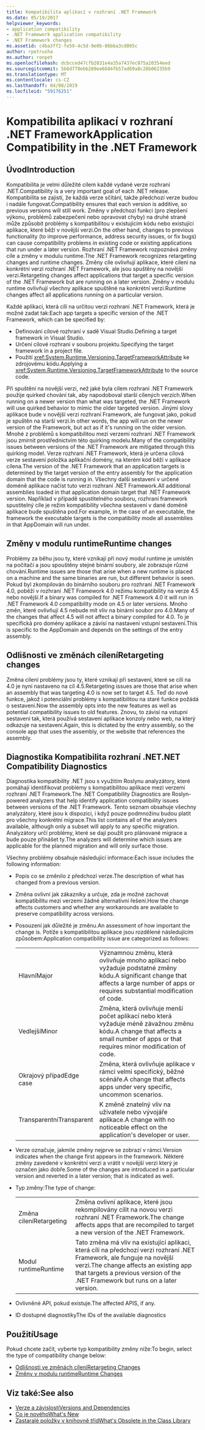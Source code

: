 ```yaml
---
title: Kompatibilita aplikací v rozhraní .NET Framework
ms.date: 05/19/2017
helpviewer_keywords:
- application compatibility
- .NET Framework application compatibility
- .NET Framework changes
ms.assetid: c4ba3ff2-fe59-4c5d-9e0b-86bba3cd865c
author: rpetrusha
ms.author: ronpet
ms.openlocfilehash: dcbcced47cfb2031e4a35a7437ec875a20354eed
ms.sourcegitcommit: 5b6d778ebb269ee6684fb57ad69a8c28b06235b9
ms.translationtype: MT
ms.contentlocale: cs-CZ
ms.lasthandoff: 04/08/2019
ms.locfileid: "59176251"
---
```

# <a name="application-compatibility-in-the-net-framework"></a><span data-ttu-id="9fe80-102">Kompatibilita aplikací v rozhraní .NET Framework</span><span class="sxs-lookup"><span data-stu-id="9fe80-102">Application Compatibility in the .NET Framework</span></span>

## <a name="introduction"></a><span data-ttu-id="9fe80-103">Úvod</span><span class="sxs-lookup"><span data-stu-id="9fe80-103">Introduction</span></span>
<span data-ttu-id="9fe80-104">Kompatibilita je velmi důležité cílem každé vydané verze rozhraní .NET.</span><span class="sxs-lookup"><span data-stu-id="9fe80-104">Compatibility is a very important goal of each .NET release.</span></span> <span data-ttu-id="9fe80-105">Kompatibilita se zajistí, že každá verze sčítání, takže předchozí verze budou i nadále fungovat.</span><span class="sxs-lookup"><span data-stu-id="9fe80-105">Compatibility ensures that each version is additive, so previous versions will still work.</span></span> <span data-ttu-id="9fe80-106">Změny v předchozí funkci (pro zlepšení výkonu, problémů zabezpečení nebo opravovat chyby) na druhé straně může způsobit problémy s kompatibilitou v existujícím kódu nebo existující aplikace, které běží v novější verzi.</span><span class="sxs-lookup"><span data-stu-id="9fe80-106">On the other hand, changes to previous functionality (to improve performance, address security issues, or fix bugs) can cause compatibility problems in existing code or existing applications that run under a later version.</span></span> <span data-ttu-id="9fe80-107">Rozhraní .NET Framework rozpoznává změny cíle a změny v modulu runtime.</span><span class="sxs-lookup"><span data-stu-id="9fe80-107">The .NET Framework recognizes retargeting changes and runtime changes.</span></span> <span data-ttu-id="9fe80-108">Změny cíle ovlivňují aplikace, které cílení na konkrétní verzi rozhraní .NET Framework, ale jsou spuštěny na novější verzi.</span><span class="sxs-lookup"><span data-stu-id="9fe80-108">Retargeting changes affect applications that target a specific version of the .NET Framework but are running on a later version.</span></span> <span data-ttu-id="9fe80-109">Změny v modulu runtime ovlivňují všechny aplikace spuštěné na konkrétní verzi.</span><span class="sxs-lookup"><span data-stu-id="9fe80-109">Runtime changes affect all applications running on a particular version.</span></span>

<span data-ttu-id="9fe80-110">Každé aplikaci, která cílí na určitou verzi rozhraní .NET Framework, která je možné zadat tak:</span><span class="sxs-lookup"><span data-stu-id="9fe80-110">Each app targets a specific version of the .NET Framework, which can be specified by:</span></span>

* <span data-ttu-id="9fe80-111">Definování cílové rozhraní v sadě Visual Studio.</span><span class="sxs-lookup"><span data-stu-id="9fe80-111">Defining a target framework in Visual Studio.</span></span>
* <span data-ttu-id="9fe80-112">Určení cílové rozhraní v souboru projektu.</span><span class="sxs-lookup"><span data-stu-id="9fe80-112">Specifying the target framework in a project file.</span></span>
* <span data-ttu-id="9fe80-113">Použití <xref:System.Runtime.Versioning.TargetFrameworkAttribute> ke zdrojovému kódu.</span><span class="sxs-lookup"><span data-stu-id="9fe80-113">Applying a <xref:System.Runtime.Versioning.TargetFrameworkAttribute> to the source code.</span></span>

<span data-ttu-id="9fe80-114">Při spuštění na novější verzi, než jaké byla cílem rozhraní .NET Framework použije quirked chování tak, aby napodoboval starší cílených verzích.</span><span class="sxs-lookup"><span data-stu-id="9fe80-114">When running on a newer version than what was targeted, the .NET Framework will use quirked behavior to mimic the older targeted version.</span></span> <span data-ttu-id="9fe80-115">Jinými slovy aplikace bude v novější verzi rozhraní Framework, ale fungovat jako, pokud je spuštěn na starší verzi.</span><span class="sxs-lookup"><span data-stu-id="9fe80-115">In other words, the app will run on the newer version of the Framework, but act as if it's running on the older version.</span></span> <span data-ttu-id="9fe80-116">Mnohé z problémů s kompatibilitou mezi verzemi rozhraní .NET Framework jsou zmírnit prostřednictvím této quirking modelu.</span><span class="sxs-lookup"><span data-stu-id="9fe80-116">Many of the compatibility issues between versions of the .NET Framework are mitigated through this quirking model.</span></span> <span data-ttu-id="9fe80-117">Verze rozhraní .NET Framework, která je určena cílová verze sestavení položka aplikační domény, na kterém kód běží v aplikace cílena.</span><span class="sxs-lookup"><span data-stu-id="9fe80-117">The version of the .NET Framework that an application targets is determined by the target version of the entry assembly for the application domain that the code is running in.</span></span> <span data-ttu-id="9fe80-118">Všechny další sestavení v určené doméně aplikace načíst tuto verzi rozhraní .NET Framework.</span><span class="sxs-lookup"><span data-stu-id="9fe80-118">All additional assemblies loaded in that application domain target that .NET Framework version.</span></span> <span data-ttu-id="9fe80-119">Například v případě spustitelného souboru, rozhraní framework spustitelný cíle je režim kompatibility všechna sestavení v dané doméně aplikace bude spuštěna pod.</span><span class="sxs-lookup"><span data-stu-id="9fe80-119">For example, in the case of an executable, the framework the executable targets is the compatibility mode all assemblies in that AppDomain will run under.</span></span>

## <a name="runtime-changes"></a><span data-ttu-id="9fe80-120">Změny v modulu runtime</span><span class="sxs-lookup"><span data-stu-id="9fe80-120">Runtime changes</span></span>

<span data-ttu-id="9fe80-121">Problémy za běhu jsou ty, které vznikají při nový modul runtime je umístěn na počítači a jsou spouštěny stejné binární soubory, ale zobrazuje různé chování.</span><span class="sxs-lookup"><span data-stu-id="9fe80-121">Runtime issues are those that arise when a new runtime is placed on a machine and the same binaries are run, but different behavior is seen.</span></span> <span data-ttu-id="9fe80-122">Pokud byl zkompilován do binárního souboru pro rozhraní .NET Framework 4.0, poběží v rozhraní .NET Framework 4.0 režimu kompatibility na verze 4.5 nebo novější.</span><span class="sxs-lookup"><span data-stu-id="9fe80-122">If a binary was compiled for .NET Framework 4.0 it will run in .NET Framework 4.0 compatibility mode on 4.5 or later versions.</span></span> <span data-ttu-id="9fe80-123">Mnoho změn, které ovlivňují 4.5 nebude mít vliv na binární soubor pro 4.0.</span><span class="sxs-lookup"><span data-stu-id="9fe80-123">Many of the changes that affect 4.5 will not affect a binary compiled for 4.0.</span></span> <span data-ttu-id="9fe80-124">To je specifická pro domény aplikace a závisí na nastavení vstupní sestavení.</span><span class="sxs-lookup"><span data-stu-id="9fe80-124">This is specific to the AppDomain and depends on the settings of the entry assembly.</span></span>

## <a name="retargeting-changes"></a><span data-ttu-id="9fe80-125">Odlišnosti ve změnách cílení</span><span class="sxs-lookup"><span data-stu-id="9fe80-125">Retargeting changes</span></span>

<span data-ttu-id="9fe80-126">Změna cílení problémy jsou ty, které vznikají při sestavení, které se cílí na 4.0 je nyní nastaveno na cíl 4.5.</span><span class="sxs-lookup"><span data-stu-id="9fe80-126">Retargeting issues are those that arise when an assembly that was targeting 4.0 is now set to target 4.5.</span></span> <span data-ttu-id="9fe80-127">Teď do nové funkce, jakož i potenciální problémy s kompatibilitou na staré funkce požádá o sestavení.</span><span class="sxs-lookup"><span data-stu-id="9fe80-127">Now the assembly opts into the new features as well as potential compatibility issues to old features.</span></span> <span data-ttu-id="9fe80-128">Znovu, to závisí na vstupní sestavení tak, která používá sestavení aplikace konzoly nebo web, na který odkazuje na sestavení.</span><span class="sxs-lookup"><span data-stu-id="9fe80-128">Again, this is dictated by the entry assembly, so the console app that uses the assembly, or the website that references the assembly.</span></span>

## <a name="net-compatibility-diagnostics"></a><span data-ttu-id="9fe80-129">Diagnostika Kompatibilita rozhraní .NET</span><span class="sxs-lookup"><span data-stu-id="9fe80-129">.NET Compatibility Diagnostics</span></span>

<span data-ttu-id="9fe80-130">Diagnostika kompatibility .NET jsou s využitím Roslynu analyzátory, které pomáhají identifikovat problémy s kompatibilitou aplikace mezi verzemi rozhraní .NET Framework.</span><span class="sxs-lookup"><span data-stu-id="9fe80-130">The .NET Compatibility Diagnostics are Roslyn-powered analyzers that help identify application compatibility issues between versions of the .NET Framework.</span></span> <span data-ttu-id="9fe80-131">Tento seznam obsahuje všechny analyzátory, které jsou k dispozici, i když pouze podmnožinu budou platit pro všechny konkrétní migrace.</span><span class="sxs-lookup"><span data-stu-id="9fe80-131">This list contains all of the analyzers available, although only a subset will apply to any specific migration.</span></span> <span data-ttu-id="9fe80-132">Analyzátory určí problémy, které se dají použít pro plánované migrace a bude pouze přinášet ty.</span><span class="sxs-lookup"><span data-stu-id="9fe80-132">The analyzers will determine which issues are applicable for the planned migration and will only surface those.</span></span>

<span data-ttu-id="9fe80-133">Všechny problémy obsahuje následující informace:</span><span class="sxs-lookup"><span data-stu-id="9fe80-133">Each issue includes the following information:</span></span>

-   <span data-ttu-id="9fe80-134">Popis co se změnilo z předchozí verze.</span><span class="sxs-lookup"><span data-stu-id="9fe80-134">The description of what has changed from a previous version.</span></span>

-   <span data-ttu-id="9fe80-135">Změna ovlivní jak zákazníky a určuje, zda je možné zachovat kompatibilitu mezi verzemi žádné alternativní řešení.</span><span class="sxs-lookup"><span data-stu-id="9fe80-135">How the change affects customers and whether any workarounds are available to preserve compatibility across versions.</span></span>

-   <span data-ttu-id="9fe80-136">Posouzení jak důležité je změnu.</span><span class="sxs-lookup"><span data-stu-id="9fe80-136">An assessment of how important the change is.</span></span> <span data-ttu-id="9fe80-137">Potíže s kompatibilitou aplikace jsou rozdělené následujícím způsobem:</span><span class="sxs-lookup"><span data-stu-id="9fe80-137">Application compatibility issue are categorized as follows:</span></span>

    |   |   |
    |---|---|
    |<span data-ttu-id="9fe80-138">Hlavní</span><span class="sxs-lookup"><span data-stu-id="9fe80-138">Major</span></span>|<span data-ttu-id="9fe80-139">Významnou změnu, která ovlivňuje mnoho aplikací nebo vyžaduje podstatné změny kódu.</span><span class="sxs-lookup"><span data-stu-id="9fe80-139">A significant change that affects a large number of apps or requires substantial modification of code.</span></span>|
    |<span data-ttu-id="9fe80-140">Vedlejší</span><span class="sxs-lookup"><span data-stu-id="9fe80-140">Minor</span></span>|<span data-ttu-id="9fe80-141">Změna, která ovlivňuje menší počet aplikací nebo která vyžaduje méně závažnou změnu kódu.</span><span class="sxs-lookup"><span data-stu-id="9fe80-141">A change that affects a small number of apps or that requires minor modification of code.</span></span>|
    |<span data-ttu-id="9fe80-142">Okrajový případ</span><span class="sxs-lookup"><span data-stu-id="9fe80-142">Edge case</span></span>|<span data-ttu-id="9fe80-143">Změna, která ovlivňuje aplikace v rámci velmi specifický, běžné scénáře.</span><span class="sxs-lookup"><span data-stu-id="9fe80-143">A change that affects apps under very specific, uncommon scenarios.</span></span>|
    |<span data-ttu-id="9fe80-144">Transparentní</span><span class="sxs-lookup"><span data-stu-id="9fe80-144">Transparent</span></span>|<span data-ttu-id="9fe80-145">K změně znatelný vliv na uživatele nebo vývojáře aplikace.</span><span class="sxs-lookup"><span data-stu-id="9fe80-145">A change with no noticeable effect on the application's developer or user.</span></span>|

-   <span data-ttu-id="9fe80-146">Verze označuje, jakmile změny nejprve se zobrazí v rámci.</span><span class="sxs-lookup"><span data-stu-id="9fe80-146">Version indicates when the change first appears in the framework.</span></span> <span data-ttu-id="9fe80-147">Některé změny zavedené v konkrétní verzi a vrátit v novější verzi který je označen jako dobře.</span><span class="sxs-lookup"><span data-stu-id="9fe80-147">Some of the changes are introduced in a particular version and reverted in a later version; that is indicated as well.</span></span>

-   <span data-ttu-id="9fe80-148">Typ změny:</span><span class="sxs-lookup"><span data-stu-id="9fe80-148">The type of change:</span></span>

    |   |   |
    |---|---|
    |<span data-ttu-id="9fe80-149">Změna cílení</span><span class="sxs-lookup"><span data-stu-id="9fe80-149">Retargeting</span></span>|<span data-ttu-id="9fe80-150">Změna ovlivní aplikace, které jsou rekompilovány cílit na novou verzi rozhraní .NET Framework.</span><span class="sxs-lookup"><span data-stu-id="9fe80-150">The change affects apps that are recompiled to target a new version of the .NET Framework.</span></span>|
    |<span data-ttu-id="9fe80-151">Modul runtime</span><span class="sxs-lookup"><span data-stu-id="9fe80-151">Runtime</span></span>|<span data-ttu-id="9fe80-152">Tato změna má vliv na existující aplikaci, která cílí na předchozí verzi rozhraní .NET Framework, ale funguje na novější verzi.</span><span class="sxs-lookup"><span data-stu-id="9fe80-152">The change affects an existing app that targets a previous version of the .NET Framework but runs on a later version.</span></span>|

-   <span data-ttu-id="9fe80-153">Ovlivněné API, pokud existuje.</span><span class="sxs-lookup"><span data-stu-id="9fe80-153">The affected APIS, if any.</span></span>

-   <span data-ttu-id="9fe80-154">ID dostupné diagnostiky</span><span class="sxs-lookup"><span data-stu-id="9fe80-154">The IDs of the available diagnostics</span></span>

## <a name="usage"></a><span data-ttu-id="9fe80-155">Použití</span><span class="sxs-lookup"><span data-stu-id="9fe80-155">Usage</span></span>
<span data-ttu-id="9fe80-156">Pokud chcete začít, vyberte typ kompatibility změny níže:</span><span class="sxs-lookup"><span data-stu-id="9fe80-156">To begin, select the type of compatibility change below:</span></span>

* [<span data-ttu-id="9fe80-157">Odlišnosti ve změnách cílení</span><span class="sxs-lookup"><span data-stu-id="9fe80-157">Retargeting Changes</span></span>](./retargeting/index.md)
* [<span data-ttu-id="9fe80-158">Změny v modulu runtime</span><span class="sxs-lookup"><span data-stu-id="9fe80-158">Runtime Changes</span></span>](./runtime/index.md)

## <a name="see-also"></a><span data-ttu-id="9fe80-159">Viz také:</span><span class="sxs-lookup"><span data-stu-id="9fe80-159">See also</span></span>

- [<span data-ttu-id="9fe80-160">Verze a závislosti</span><span class="sxs-lookup"><span data-stu-id="9fe80-160">Versions and Dependencies</span></span>](../../../docs/framework/migration-guide/versions-and-dependencies.md)
- [<span data-ttu-id="9fe80-161">Co je nového</span><span class="sxs-lookup"><span data-stu-id="9fe80-161">What's New</span></span>](../../../docs/framework/whats-new/index.md)
- [<span data-ttu-id="9fe80-162">Zastaralé položky v knihovně tříd</span><span class="sxs-lookup"><span data-stu-id="9fe80-162">What's Obsolete in the Class Library</span></span>](../../../docs/framework/whats-new/whats-obsolete.md)
